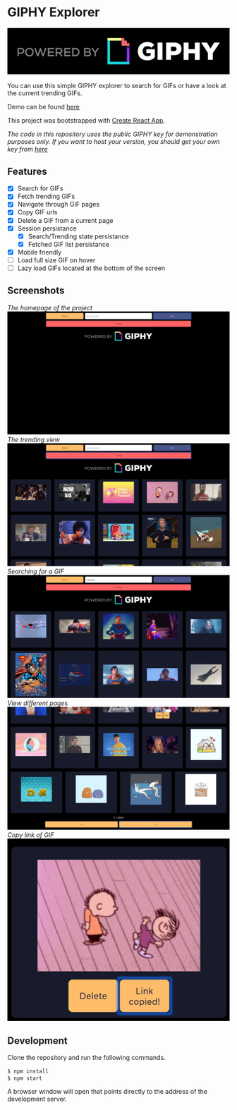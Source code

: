 # GIPHY Explorer

![Powered by GIPHY](public/img/giphy.gif 'Powered by GIPHY')

You can use this simple GIPHY explorer to search for GIFs or have a look at the current trending GIFs.

Demo can be found [here](https://spanagiot.github.io/giphy-explorer/)

This project was bootstrapped with [Create React App](https://github.com/facebook/create-react-app).


*The code in this repository uses the public GIPHY key for demonstration purposes only. If you want to host your version, you should get your own key from [here](https://developers.giphy.com/)* 

## Features

- [x] Search for GIFs
- [x] Fetch trending GIFs
- [x] Navigate through GIF pages
- [x] Copy GIF urls
- [x] Delete a GIF from a current page
- [x] Session persistance
  - [x] Search/Trending state persistance
  - [x] Fetched GIF list persistance
- [x] Mobile friendly
- [ ] Load full size GIF on hover
- [ ] Lazy load GIFs located at the bottom of the screen

## Screenshots

_The homepage of the project_
![homepage](public/img/homepage.jpg)
_The trending view_
![trending](public/img/trending.jpg)
_Searching for a GIF_
![search](public/img/search.jpg)
_View different pages_
![pagination](public/img/pagination.jpg)
_Copy link of GIF_
![copy](public/img/copy.jpg)

## Development

Clone the repository and run the following commands.

```
$ npm install
$ npm start
```

A browser window will open that points directly to the address of the development server.
